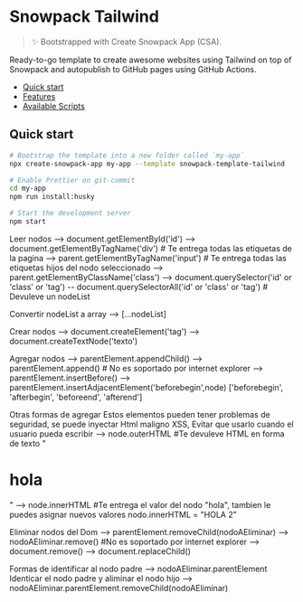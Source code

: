# Snowpack Tailwind

> ✨ Bootstrapped with Create Snowpack App (CSA).

Ready-to-go template to create awesome websites using Tailwind on top of Snowpack and autopublish to GitHub pages using GitHub Actions.

- [Quick start](#quick-start)
- [Features](#features)
- [Available Scripts](#available-scripts)

## Quick start

```sh
# Bootstrap the template into a new folder called `my-app`
npx create-snowpack-app my-app --template snowpack-template-tailwind

# Enable Prettier on git-commit
cd my-app
npm run install:husky

# Start the development server
npm start
```

Leer nodos
--> document.getElementById('id')
--> document.getElementByTagName('div') # Te entrega todas las etiquetas de la pagina
--> parent.getElementByTagName('input') # Te entrega todas las etiquetas hijos del nodo seleccionado
--> parent.getElementByClassName('class')
--> document.querySelector('id' or 'class' or 'tag')
-- document.querySelectorAll('id' or 'class' or 'tag') # Devuleve un nodeList

Convertir nodeList a array
--> [...nodeList]

Crear nodos
--> document.createElement('tag')
--> document.createTextNode('texto')

Agregar nodos
--> parentElement.appendChild()
--> parentElement.append() # No es soportado por internet explorer
--> parentElement.insertBefore()
--> parentElement.insertAdjacentElement('beforebegin',node)
	['beforebegin', 'afterbegin', 'beforeend', 'afterend']
  
	
  Otras formas de agregar
  Estos elementos pueden tener problemas de seguridad, se puede inyectar Html
  maligno XSS, Evitar que usarlo cuando el usuario pueda escribir
  --> node.outerHTML #Te devuleve HTML en forma de texto "<h1>hola</h1>"
  --> node.innerHTML #Te entrega el valor del nodo "hola", tambien le puedes
      asignar nuevos valores nodo.innerHTML = "HOLA 2"


Eliminar nodos del Dom
--> parentElement.removeChild(nodoAEliminar)
--> nodoAEliminar.remove() #No es soportado por internet explorer
--> document.remove()
--> document.replaceChild()
  
  Formas de identificar al nodo padre
  --> nodoAEliminar.parentElement
  Identicar el nodo padre y aliminar el nodo hijo
  --> nodoAEliminar.parentElement.removeChild(nodoAEliminar)
